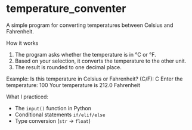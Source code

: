 # temperature_conventer
A simple program for converting temperatures between Celsius and Fahrenheit.  

How it works
1. The program asks whether the temperature is in °C or °F.  
2. Based on your selection, it converts the temperature to the other unit.  
3. The result is rounded to one decimal place.

Example:
Is this temperature in Celsius or Fahrenheit? (C/F): C
Enter the temperature: 100
Your temperature is 212.0 Fahrenheit

What I practiced:
- The `input()` function in Python
- Conditional statements `if/elif/else`
- Type conversion (`str` → `float`)
